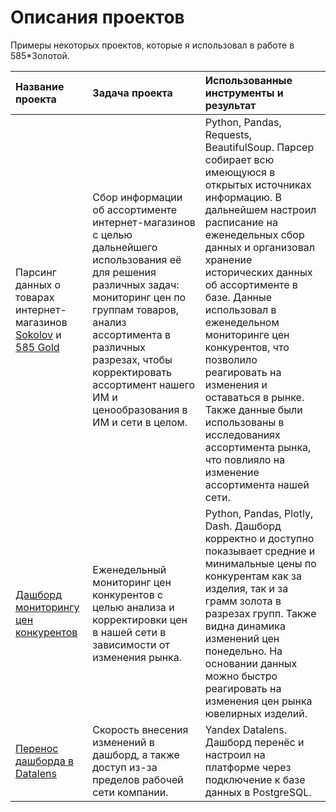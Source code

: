 # Описания проектов
Примеры некоторых проектов, которые я использовал в работе в 585*Золотой.

| Название проекта | Задача проекта | Использованные инструменты и результат |
| :-------------------- | :--------------------- |:----------------------------|
| Парсинг данных о товарах интернет-магазинов [Sokolov](https://github.com/Keeper43/work_projects/blob/main/parser/sokolov.py) и [585 Gold](https://github.com/Keeper43/work_projects/blob/main/parser/gold585.py) | Сбор информации об ассортименте интернет-магазинов с целью дальнейшего использования её для решения различных задач: мониторинг цен по группам товаров, анализ ассортимента в различных разрезах, чтобы корректировать ассортимент нашего ИМ и ценообразования в ИМ и сети в целом. | Python, Pandas, Requests, BeautifulSoup. Парсер собирает всю имеющуюся в открытых источниках информацию. В дальнейшем настроил расписание на еженедельных сбор данных и организовал хранение исторических данных об ассортименте в базе. Данные использовал в еженедельном мониторинге цен конкурентов, что позволило реагировать на изменения и оставаться в рынке. Также данные были использованы в исследованиях ассортимента рынка, что повлияло на изменение ассортимента нашей сети. |
| [Дашборд мониторингу цен конкурентов](https://github.com/Keeper43/work_projects/blob/main/dash_dash/dash.ipynb) | Еженедельный мониторинг цен конкурентов с целью анализа и корректировки цен в нашей сети в зависимости от изменения рынка. | Python, Pandas, Plotly, Dash. Дашборд корректно и доступно показывает средние и минимальные цены по конкурентам как за изделия, так и за грамм золота в разрезах групп. Также видна динамика изменений цен понедельно. На основании данных можно быстро реагировать на изменения цен рынка ювелирных изделий. |
| [Перенос дашборда в Datalens](https://github.com/Keeper43/work_projects/blob/main/dash_dash/dash_datalens.md) | Скорость внесения изменений в дашборд, а также доступ из-за пределов рабочей сети компании. | Yandex Datalens. Дашборд перенёс и настроил на платформе через подключение к базе данных в PostgreSQL. |
